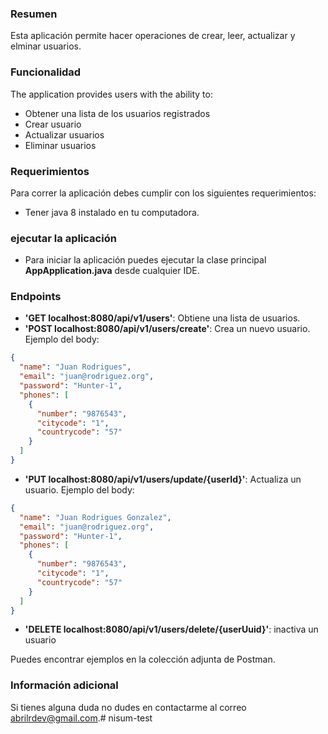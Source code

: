 ### Resumen

Esta aplicación permite hacer operaciones de crear, leer, actualizar y elminar usuarios.

### Funcionalidad

The application provides users with the ability to:

- Obtener una lista de los usuarios registrados
- Crear usuario
- Actualizar usuarios
- Eliminar usuarios

### Requerimientos

Para correr la aplicación debes cumplir con los siguientes requerimientos:

- Tener java 8 instalado en tu computadora.

### ejecutar la aplicación

- Para iniciar la aplicación puedes ejecutar la clase principal **AppApplication.java** desde cualquier IDE.

### Endpoints

- **'GET localhost:8080/api/v1/users'**:  Obtiene una lista de usuarios.
- **'POST localhost:8080/api/v1/users/create'**: Crea un nuevo usuario. Ejemplo del body:

```json
{
  "name": "Juan Rodrigues",
  "email": "juan@rodriguez.org",
  "password": "Hunter-1",
  "phones": [
    {
      "number": "9876543",
      "citycode": "1",
      "countrycode": "57"
    }
  ]
}
```
- **'PUT localhost:8080/api/v1/users/update/{userId}'**:  Actualiza un usuario. Ejemplo del body:

```json
{
  "name": "Juan Rodrigues Gonzalez",
  "email": "juan@rodriguez.org",
  "password": "Hunter-1",
  "phones": [
    {
      "number": "9876543",
      "citycode": "1",
      "countrycode": "57"
    }
  ]
}
```

- **'DELETE localhost:8080/api/v1/users/delete/{userUuid}'**: inactiva un usuario


Puedes encontrar ejemplos en la colección adjunta de Postman.

### Información adicional

Si tienes alguna duda no dudes en contactarme al correo [abrilrdev@gmail.com](mailto:abrilrdev@gmail.com).# nisum-test
